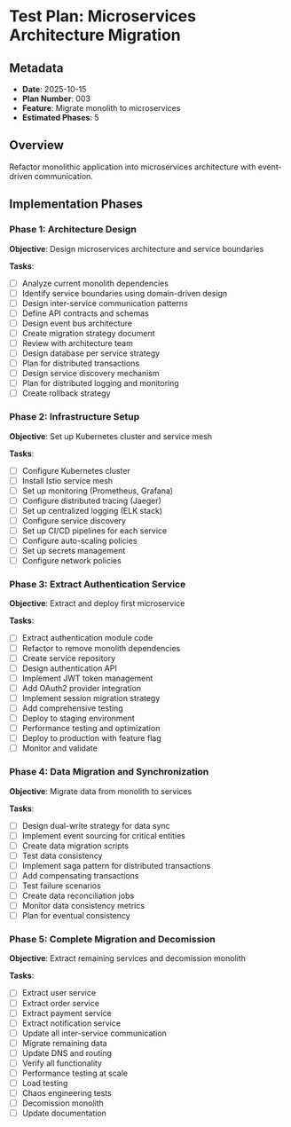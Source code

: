 # Test Plan: Microservices Architecture Migration

## Metadata
- **Date**: 2025-10-15
- **Plan Number**: 003
- **Feature**: Migrate monolith to microservices
- **Estimated Phases**: 5

## Overview

Refactor monolithic application into microservices architecture with event-driven communication.

## Implementation Phases

### Phase 1: Architecture Design

**Objective**: Design microservices architecture and service boundaries

**Tasks**:
- [ ] Analyze current monolith dependencies
- [ ] Identify service boundaries using domain-driven design
- [ ] Design inter-service communication patterns
- [ ] Define API contracts and schemas
- [ ] Design event bus architecture
- [ ] Create migration strategy document
- [ ] Review with architecture team
- [ ] Design database per service strategy
- [ ] Plan for distributed transactions
- [ ] Design service discovery mechanism
- [ ] Plan for distributed logging and monitoring
- [ ] Create rollback strategy

### Phase 2: Infrastructure Setup

**Objective**: Set up Kubernetes cluster and service mesh

**Tasks**:
- [ ] Configure Kubernetes cluster
- [ ] Install Istio service mesh
- [ ] Set up monitoring (Prometheus, Grafana)
- [ ] Configure distributed tracing (Jaeger)
- [ ] Set up centralized logging (ELK stack)
- [ ] Configure service discovery
- [ ] Set up CI/CD pipelines for each service
- [ ] Configure auto-scaling policies
- [ ] Set up secrets management
- [ ] Configure network policies

### Phase 3: Extract Authentication Service

**Objective**: Extract and deploy first microservice

**Tasks**:
- [ ] Extract authentication module code
- [ ] Refactor to remove monolith dependencies
- [ ] Create service repository
- [ ] Design authentication API
- [ ] Implement JWT token management
- [ ] Add OAuth2 provider integration
- [ ] Implement session migration strategy
- [ ] Add comprehensive testing
- [ ] Deploy to staging environment
- [ ] Performance testing and optimization
- [ ] Deploy to production with feature flag
- [ ] Monitor and validate

### Phase 4: Data Migration and Synchronization

**Objective**: Migrate data from monolith to services

**Tasks**:
- [ ] Design dual-write strategy for data sync
- [ ] Implement event sourcing for critical entities
- [ ] Create data migration scripts
- [ ] Test data consistency
- [ ] Implement saga pattern for distributed transactions
- [ ] Add compensating transactions
- [ ] Test failure scenarios
- [ ] Create data reconciliation jobs
- [ ] Monitor data consistency metrics
- [ ] Plan for eventual consistency

### Phase 5: Complete Migration and Decomission

**Objective**: Extract remaining services and decomission monolith

**Tasks**:
- [ ] Extract user service
- [ ] Extract order service
- [ ] Extract payment service
- [ ] Extract notification service
- [ ] Update all inter-service communication
- [ ] Migrate remaining data
- [ ] Update DNS and routing
- [ ] Verify all functionality
- [ ] Performance testing at scale
- [ ] Load testing
- [ ] Chaos engineering tests
- [ ] Decomission monolith
- [ ] Update documentation

